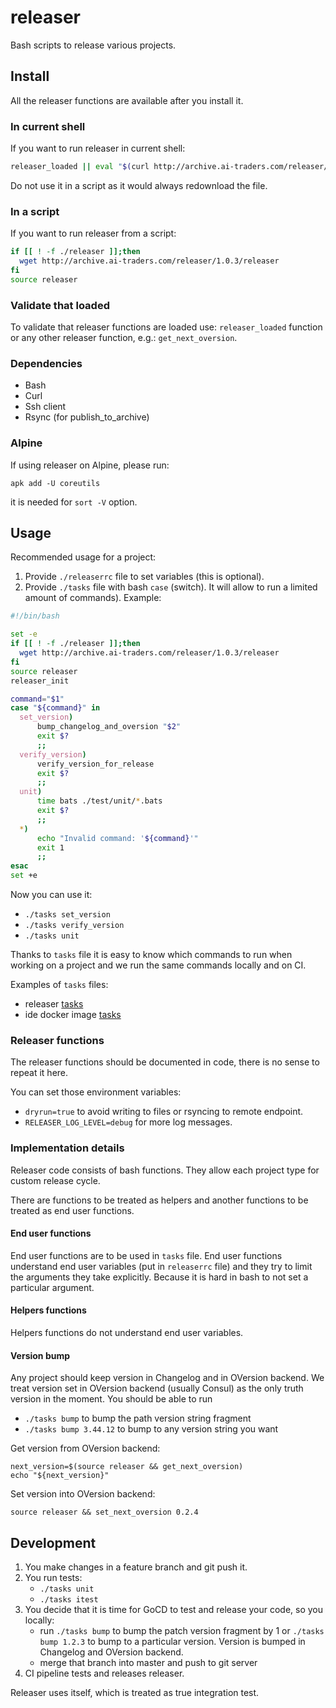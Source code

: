# releaser

Bash scripts to release various projects.

## Install
All the releaser functions are available after you install it.

### In current shell
If you want to run releaser in current shell:
```bash
releaser_loaded || eval "$(curl http://archive.ai-traders.com/releaser/1.0.1/releaser)"
```
 Do not use it in a script as it would always redownload the file.

### In a script

If you want to run releaser from a script:
```bash
if [[ ! -f ./releaser ]];then
  wget http://archive.ai-traders.com/releaser/1.0.3/releaser
fi
source releaser
```

### Validate that loaded

To validate that releaser functions are loaded use: `releaser_loaded` function
or any other releaser function, e.g.: `get_next_oversion`.

### Dependencies
* Bash
* Curl
* Ssh client
* Rsync (for publish_to_archive)

### Alpine
If using releaser on Alpine, please run:
```
apk add -U coreutils
```
it is needed for `sort -V` option.

## Usage
Recommended usage for a project:
1. Provide `./releaserrc` file to set variables (this is optional).
1. Provide `./tasks` file with bash `case` (switch). It will allow to run
 a limited amount of commands). Example:

```bash
#!/bin/bash

set -e
if [[ ! -f ./releaser ]];then
  wget http://archive.ai-traders.com/releaser/1.0.3/releaser
fi
source releaser
releaser_init

command="$1"
case "${command}" in
  set_version)
      bump_changelog_and_oversion "$2"
      exit $?
      ;;
  verify_version)
      verify_version_for_release
      exit $?
      ;;
  unit)
      time bats ./test/unit/*.bats
      exit $?
      ;;
  *)
      echo "Invalid command: '${command}'"
      exit 1
      ;;
esac
set +e
```

Now you can use it:
* `./tasks set_version`
* `./tasks verify_version`
* `./tasks unit`

Thanks to `tasks` file it is easy to know which commands to run when working on a project and we
run the same commands locally and on CI.

Examples of `tasks` files:
 * releaser [tasks](./tasks)
 * ide docker image [tasks](./test/integration/test-files/ide-docker-image/tasks)

### Releaser functions
The releaser functions should be documented in code, there is no sense to repeat it here.

You can set those environment variables:
  * `dryrun=true` to avoid writing to files or rsyncing to remote endpoint.
  * `RELEASER_LOG_LEVEL=debug` for more log messages.


### Implementation details
Releaser code consists of bash functions. They allow each project type for custom release cycle.

There are functions to be treated as helpers and another functions to be treated as end user functions.

#### End user functions
End user functions are to be used in `tasks` file. End user functions understand
 end user variables (put in `releaserrc` file) and they try to limit the arguments
 they take explicitly. Because it is hard in bash to not set a particular argument.

#### Helpers functions
Helpers functions do not understand end user variables.

#### Version bump
Any project should keep version in Changelog and in OVersion backend.
We treat version set in OVersion backend (usually Consul) as the only truth
 version in the moment. You should be able to run
   * `./tasks bump` to bump the path version string fragment
   * `./tasks bump 3.44.12` to bump to any version string you want

Get version from OVersion backend:
```
next_version=$(source releaser && get_next_oversion)
echo "${next_version}"
```

Set version into OVersion backend:
```
source releaser && set_next_oversion 0.2.4
```

## Development
1. You make changes in a feature branch and git push it.
1. You run tests:
   * `./tasks unit`
   * `./tasks itest`
1. You decide that it is time for GoCD to test and release your code, so you locally:
    * run `./tasks bump` to bump the patch version fragment by 1 or
    `./tasks bump 1.2.3` to bump to a particular version. Version is bumped in Changelog and OVersion backend.
    * merge that branch into master and push to git server
1. CI pipeline tests and releases releaser.

Releaser uses itself, which is treated as true integration test.
